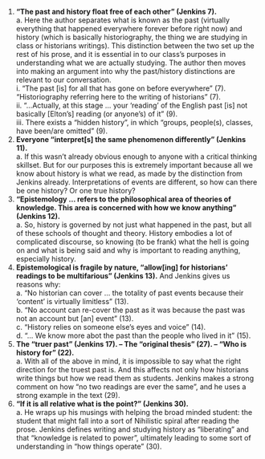 1.	<b>“The past and history float free of each other” (Jenkins 7). </b><br>
  a.	Here the author separates what is known as the past (virtually everything that happened everywhere forever before right now) and history (which is basically historiography, the thing we are studying in class or historians writings). This distinction between the two set up the rest of his prose, and it is essential in to our class’s purposes in understanding what we are actually studying. The author then moves into making an argument into why the past/history distinctions are relevant to our conversation.<br> 
    i.	“The past [is] for all that has gone on before everywhere” (7). “Historiography referring here to the writing of historians” (7).<br>
    ii.	“…Actually, at this stage … your ‘reading’ of the English past [is] not basically [Elton’s] reading (or anyone’s) of it” (9).<br>
    iii.	There exists a “hidden history”, in which “groups, people(s), classes, have been/are omitted” (9).<br>
2.	<b>Everyone “interpret[s] the same phenomenon differently” (Jenkins 11). </b><br>
  a.	If this wasn’t already obvious enough to anyone with a critical thinking skillset. But for our purposes this is extremely important because all we know about history is what we read, as made by the distinction from Jenkins already. Interpretations of events are different, so how can there be one history? Or one true history?
3.	<b>“Epistemology … refers to the philosophical area of theories of knowledge. This area is concerned with how we know anything” (Jenkins 12).</b><br>
  a.	So, history is governed by not just what happened in the past, but all of these schools of thought and theory. History embodies a lot of complicated discourse, so knowing (to be frank) what the hell is going on and what is being said and why is important to reading anything, especially history.
4.	<b>Epistemological is fragile by nature, “allow[ing] for historians’ readings to be multifarious” (Jenkins 13).</b> And Jenkins gives us reasons why:<br>
  a.	“No historian can cover … the totality of past events because their ‘content’ is virtually limitless” (13).<br>
  b.	“No account can re-cover the past as it was because the past was not an account but [an] event” (13).<br>
  c.	“History relies on someone else’s eyes and voice” (14).<br>
  d.	“… We know more abot the past than the people who lived in it” (15).<br>
5.	<b>The “truer past” (Jenkins 17). – The “original thesis” (27). – “Who is history for” (22).</b><br>
  a.	With all of the above in mind, it is impossible to say what the right direction for the truest past is. And this affects not only how historians write things but how we read them as students. Jenkins makes a strong comment on how “no two readings are ever the same”, and he uses a strong example in the text (29).<br>
6.	<b>“If it is all relative what is the point?” (Jenkins 30).</b><br>
  a.	He wraps up his musings with helping the broad minded student: the student that might fall into a sort of Nihilistic spiral after reading the prose. Jenkins defines writing and studying history as “liberating” and that “knowledge is related to power”, ultimately leading to some sort of understanding in “how things operate” (30).

